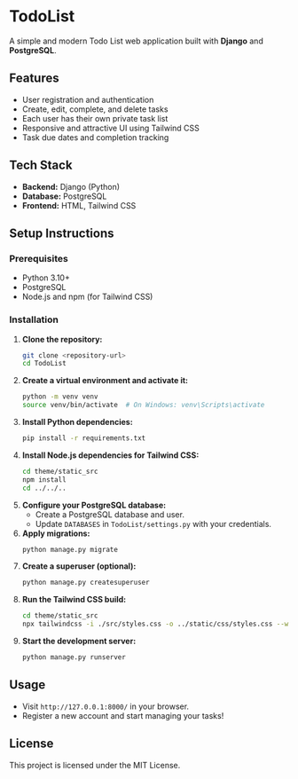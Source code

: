 # TodoList

A simple and modern Todo List web application built with **Django** and **PostgreSQL**.

## Features
- User registration and authentication
- Create, edit, complete, and delete tasks
- Each user has their own private task list
- Responsive and attractive UI using Tailwind CSS
- Task due dates and completion tracking

## Tech Stack
- **Backend:** Django (Python)
- **Database:** PostgreSQL
- **Frontend:** HTML, Tailwind CSS

## Setup Instructions

### Prerequisites
- Python 3.10+
- PostgreSQL
- Node.js and npm (for Tailwind CSS)

### Installation
1. **Clone the repository:**
   ```bash
   git clone <repository-url>
   cd TodoList
   ```
2. **Create a virtual environment and activate it:**
   ```bash
   python -m venv venv
   source venv/bin/activate  # On Windows: venv\Scripts\activate
   ```
3. **Install Python dependencies:**
   ```bash
   pip install -r requirements.txt
   ```
4. **Install Node.js dependencies for Tailwind CSS:**
   ```bash
   cd theme/static_src
   npm install
   cd ../../..
   ```
5. **Configure your PostgreSQL database:**
   - Create a PostgreSQL database and user.
   - Update `DATABASES` in `TodoList/settings.py` with your credentials.
6. **Apply migrations:**
   ```bash
   python manage.py migrate
   ```
7. **Create a superuser (optional):**
   ```bash
   python manage.py createsuperuser
   ```
8. **Run the Tailwind CSS build:**
   ```bash
   cd theme/static_src
   npx tailwindcss -i ./src/styles.css -o ../static/css/styles.css --watch
   ```
9. **Start the development server:**
   ```bash
   python manage.py runserver
   ```

## Usage
- Visit `http://127.0.0.1:8000/` in your browser.
- Register a new account and start managing your tasks!

## License
This project is licensed under the MIT License.


